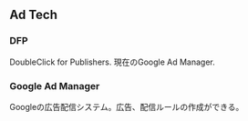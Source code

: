 ## Ad Tech

### DFP
DoubleClick for Publishers. 現在のGoogle Ad Manager.

### Google Ad Manager
Googleの広告配信システム。広告、配信ルールの作成ができる。
